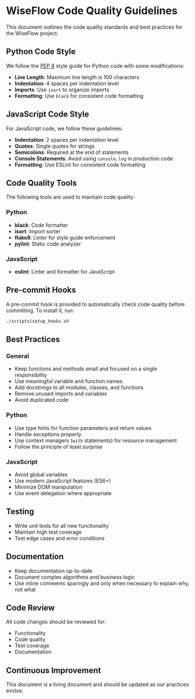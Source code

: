 # WiseFlow Code Quality Guidelines

This document outlines the code quality standards and best practices for the WiseFlow project.

## Python Code Style

We follow the [PEP 8](https://www.python.org/dev/peps/pep-0008/) style guide for Python code with some modifications:

- **Line Length**: Maximum line length is 100 characters
- **Indentation**: 4 spaces per indentation level
- **Imports**: Use `isort` to organize imports
- **Formatting**: Use `black` for consistent code formatting

## JavaScript Code Style

For JavaScript code, we follow these guidelines:

- **Indentation**: 2 spaces per indentation level
- **Quotes**: Single quotes for strings
- **Semicolons**: Required at the end of statements
- **Console Statements**: Avoid using `console.log` in production code
- **Formatting**: Use ESLint for consistent code formatting

## Code Quality Tools

The following tools are used to maintain code quality:

### Python

- **black**: Code formatter
- **isort**: Import sorter
- **flake8**: Linter for style guide enforcement
- **pylint**: Static code analyzer

### JavaScript

- **eslint**: Linter and formatter for JavaScript

## Pre-commit Hooks

A pre-commit hook is provided to automatically check code quality before committing. To install it, run:

```bash
./scripts/setup_hooks.sh
```

## Best Practices

### General

- Keep functions and methods small and focused on a single responsibility
- Use meaningful variable and function names
- Add docstrings to all modules, classes, and functions
- Remove unused imports and variables
- Avoid duplicated code

### Python

- Use type hints for function parameters and return values
- Handle exceptions properly
- Use context managers (`with` statements) for resource management
- Follow the principle of least surprise

### JavaScript

- Avoid global variables
- Use modern JavaScript features (ES6+)
- Minimize DOM manipulation
- Use event delegation where appropriate

## Testing

- Write unit tests for all new functionality
- Maintain high test coverage
- Test edge cases and error conditions

## Documentation

- Keep documentation up-to-date
- Document complex algorithms and business logic
- Use inline comments sparingly and only when necessary to explain why, not what

## Code Review

All code changes should be reviewed for:

- Functionality
- Code quality
- Test coverage
- Documentation

## Continuous Improvement

This document is a living document and should be updated as our practices evolve.

